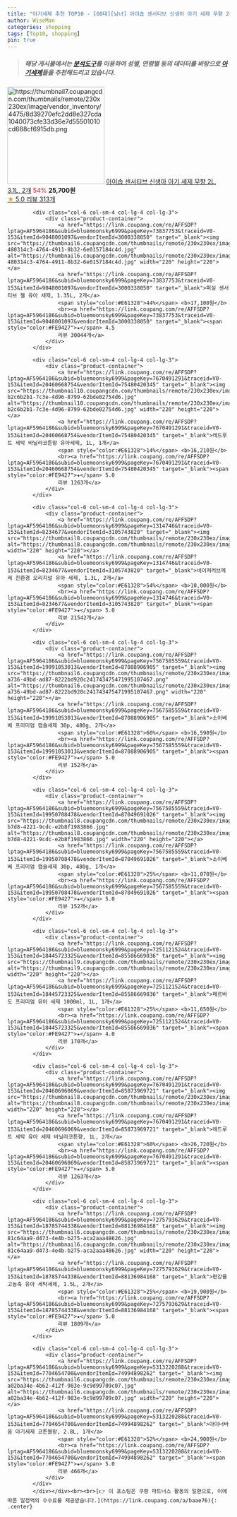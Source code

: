 ```yaml
---
title: "아기세제 추천 TOP10 - [60대][남녀] 아이솝 센서티브 신생아 아기 세제 무향 2L, 3.1L, 2개"
author: WiseMan
categories: shopping
tags: [Top10, shopping]
pin: true
---
```


> ##### 해당 게시물에서는 [**분석도구**](https://itemscout.io/)를 이용하여 **성별**, **연령별** 등의 데이터를 바탕으로 [**아기세제**](https://link.coupang.com/a/baae76)들을 추천해드리고 있습니다.
<div class="container"><div class="row">
            <div class="col-6 col-sm-4 col-lg-4 col-lg-3">
                <div class="product-container">
                    <a href="https://link.coupang.com/re/AFFSDP?lptag=AF5964186&subid=bluemoonsky6999&pageKey=6659533747&traceid=V0-153&itemId=22351895456&vendorItemId=89396999384" target="_blank"><img src="https://thumbnail7.coupangcdn.com/thumbnails/remote/230x230ex/image/vendor_inventory/4475/8d39270efc2dd8e327cda1040073cfe33d36e7d55501010cd688cf6915db.png" alt="https://thumbnail7.coupangcdn.com/thumbnails/remote/230x230ex/image/vendor_inventory/4475/8d39270efc2dd8e327cda1040073cfe33d36e7d55501010cd688cf6915db.png" width="220" height="220"></a>
                    <a href="https://link.coupang.com/re/AFFSDP?lptag=AF5964186&subid=bluemoonsky6999&pageKey=6659533747&traceid=V0-153&itemId=22351895456&vendorItemId=89396999384" target="_blank">아이솝 센서티브 신생아 아기 세제 무향 2L, 3.1L, 2개</a>
                    <span style="color:#E61328">54%</span> <b>25,700원</b>
                    <br><a href="https://link.coupang.com/re/AFFSDP?lptag=AF5964186&subid=bluemoonsky6999&pageKey=6659533747&traceid=V0-153&itemId=22351895456&vendorItemId=89396999384" target="_blank"><span style="color:#FE9427">★</span> 5.0
                    리뷰 313개</a>
                </div>
            </div>
            
            <div class="col-6 col-sm-4 col-lg-4 col-lg-3">
                <div class="product-container">
                    <a href="https://link.coupang.com/re/AFFSDP?lptag=AF5964186&subid=bluemoonsky6999&pageKey=73837753&traceid=V0-153&itemId=9048001097&vendorItemId=3000338050" target="_blank"><img src="https://thumbnail6.coupangcdn.com/thumbnails/remote/230x230ex/image/retail/images/2935037791832430-480314c3-4764-4911-8b32-6e0157184c4d.jpg" alt="https://thumbnail6.coupangcdn.com/thumbnails/remote/230x230ex/image/retail/images/2935037791832430-480314c3-4764-4911-8b32-6e0157184c4d.jpg" width="220" height="220"></a>
                    <a href="https://link.coupang.com/re/AFFSDP?lptag=AF5964186&subid=bluemoonsky6999&pageKey=73837753&traceid=V0-153&itemId=9048001097&vendorItemId=3000338050" target="_blank">퍼실 센서티브 젤 유아 세제, 1.35L, 2개</a>
                    <span style="color:#E61328">44%</span> <b>17,100원</b>
                    <br><a href="https://link.coupang.com/re/AFFSDP?lptag=AF5964186&subid=bluemoonsky6999&pageKey=73837753&traceid=V0-153&itemId=9048001097&vendorItemId=3000338050" target="_blank"><span style="color:#FE9427">★</span> 4.5
                    리뷰 30044개</a>
                </div>
            </div>
            
            <div class="col-6 col-sm-4 col-lg-4 col-lg-3">
                <div class="product-container">
                    <a href="https://link.coupang.com/re/AFFSDP?lptag=AF5964186&subid=bluemoonsky6999&pageKey=7670491291&traceid=V0-153&itemId=20460668754&vendorItemId=75480420345" target="_blank"><img src="https://thumbnail10.coupangcdn.com/thumbnails/remote/230x230ex/image/retail/images/4151231546409420-b2c6b2b1-7c3e-4d96-8799-62bde02754d6.jpg" alt="https://thumbnail10.coupangcdn.com/thumbnails/remote/230x230ex/image/retail/images/4151231546409420-b2c6b2b1-7c3e-4d96-8799-62bde02754d6.jpg" width="220" height="220"></a>
                    <a href="https://link.coupang.com/re/AFFSDP?lptag=AF5964186&subid=bluemoonsky6999&pageKey=7670491291&traceid=V0-153&itemId=20460668754&vendorItemId=75480420345" target="_blank">레드루트 세탁 바닐라코튼향 유아세제, 1L, 1개</a>
                    <span style="color:#E61328">14%</span> <b>16,210원</b>
                    <br><a href="https://link.coupang.com/re/AFFSDP?lptag=AF5964186&subid=bluemoonsky6999&pageKey=7670491291&traceid=V0-153&itemId=20460668754&vendorItemId=75480420345" target="_blank"><span style="color:#FE9427">★</span> 5.0
                    리뷰 1263개</a>
                </div>
            </div>
            
            <div class="col-6 col-sm-4 col-lg-4 col-lg-3">
                <div class="product-container">
                    <a href="https://link.coupang.com/re/AFFSDP?lptag=AF5964186&subid=bluemoonsky6999&pageKey=1314746&traceid=V0-153&itemId=8234677&vendorItemId=3105743820" target="_blank"><img src="https://thumbnail8.coupangcdn.com/thumbnails/remote/230x230ex/image/0820_amir_esrgan_inf80k_batch_2_max3k/6473/ad1071091562e0febb7f40a4d21a3fcec4c74b6d18652c8740e13be0d1fe.jpg" alt="https://thumbnail8.coupangcdn.com/thumbnails/remote/230x230ex/image/0820_amir_esrgan_inf80k_batch_2_max3k/6473/ad1071091562e0febb7f40a4d21a3fcec4c74b6d18652c8740e13be0d1fe.jpg" width="220" height="220"></a>
                    <a href="https://link.coupang.com/re/AFFSDP?lptag=AF5964186&subid=bluemoonsky6999&pageKey=1314746&traceid=V0-153&itemId=8234677&vendorItemId=3105743820" target="_blank">네이쳐러브메레 친환경 오리지널 유아 세제, 1.3L, 2개</a>
                    <span style="color:#E61328">54%</span> <b>10,000원</b>
                    <br><a href="https://link.coupang.com/re/AFFSDP?lptag=AF5964186&subid=bluemoonsky6999&pageKey=1314746&traceid=V0-153&itemId=8234677&vendorItemId=3105743820" target="_blank"><span style="color:#FE9427">★</span> 5.0
                    리뷰 21542개</a>
                </div>
            </div>
            
            <div class="col-6 col-sm-4 col-lg-4 col-lg-3">
                <div class="product-container">
                    <a href="https://link.coupang.com/re/AFFSDP?lptag=AF5964186&subid=bluemoonsky6999&pageKey=7567585559&traceid=V0-153&itemId=19991053013&vendorItemId=87088906905" target="_blank"><img src="https://thumbnail6.coupangcdn.com/thumbnails/remote/230x230ex/image/retail/images/df4fb2e1-a736-49bd-ad87-8222bd920c241743475471995107467.png" alt="https://thumbnail6.coupangcdn.com/thumbnails/remote/230x230ex/image/retail/images/df4fb2e1-a736-49bd-ad87-8222bd920c241743475471995107467.png" width="220" height="220"></a>
                    <a href="https://link.coupang.com/re/AFFSDP?lptag=AF5964186&subid=bluemoonsky6999&pageKey=7567585559&traceid=V0-153&itemId=19991053013&vendorItemId=87088906905" target="_blank">소이베베 프리미엄 캡슐세제 30p, 480g, 2개</a>
                    <span style="color:#E61328">60%</span> <b>16,590원</b>
                    <br><a href="https://link.coupang.com/re/AFFSDP?lptag=AF5964186&subid=bluemoonsky6999&pageKey=7567585559&traceid=V0-153&itemId=19991053013&vendorItemId=87088906905" target="_blank"><span style="color:#FE9427">★</span> 5.0
                    리뷰 152개</a>
                </div>
            </div>
            
            <div class="col-6 col-sm-4 col-lg-4 col-lg-3">
                <div class="product-container">
                    <a href="https://link.coupang.com/re/AFFSDP?lptag=AF5964186&subid=bluemoonsky6999&pageKey=7567585559&traceid=V0-153&itemId=19950708478&vendorItemId=87049691026" target="_blank"><img src="https://thumbnail8.coupangcdn.com/thumbnails/remote/230x230ex/image/retail/images/2023/09/01/10/9/3c9d6ebf-b7d8-4221-9cdc-e2b8f1983866.jpg" alt="https://thumbnail8.coupangcdn.com/thumbnails/remote/230x230ex/image/retail/images/2023/09/01/10/9/3c9d6ebf-b7d8-4221-9cdc-e2b8f1983866.jpg" width="220" height="220"></a>
                    <a href="https://link.coupang.com/re/AFFSDP?lptag=AF5964186&subid=bluemoonsky6999&pageKey=7567585559&traceid=V0-153&itemId=19950708478&vendorItemId=87049691026" target="_blank">소이베베 프리미엄 캡슐세제 30p, 480g, 1개</a>
                    <span style="color:#E61328">25%</span> <b>11,070원</b>
                    <br><a href="https://link.coupang.com/re/AFFSDP?lptag=AF5964186&subid=bluemoonsky6999&pageKey=7567585559&traceid=V0-153&itemId=19950708478&vendorItemId=87049691026" target="_blank"><span style="color:#FE9427">★</span> 5.0
                    리뷰 152개</a>
                </div>
            </div>
            
            <div class="col-6 col-sm-4 col-lg-4 col-lg-3">
                <div class="product-container">
                    <a href="https://link.coupang.com/re/AFFSDP?lptag=AF5964186&subid=bluemoonsky6999&pageKey=7251121524&traceid=V0-153&itemId=18445723325&vendorItemId=85586669036" target="_blank"><img src="https://thumbnail9.coupangcdn.com/thumbnails/remote/230x230ex/image/rs_quotation_api/r6cooo5c/5c3fe850dd464bd9acef52c46fdefd5a.jpg" alt="https://thumbnail9.coupangcdn.com/thumbnails/remote/230x230ex/image/rs_quotation_api/r6cooo5c/5c3fe850dd464bd9acef52c46fdefd5a.jpg" width="220" height="220"></a>
                    <a href="https://link.coupang.com/re/AFFSDP?lptag=AF5964186&subid=bluemoonsky6999&pageKey=7251121524&traceid=V0-153&itemId=18445723325&vendorItemId=85586669036" target="_blank">페르바도 프리미엄 유아 세제 1000ml, 1L, 1개</a>
                    <span style="color:#E61328">25%</span> <b>11,650원</b>
                    <br><a href="https://link.coupang.com/re/AFFSDP?lptag=AF5964186&subid=bluemoonsky6999&pageKey=7251121524&traceid=V0-153&itemId=18445723325&vendorItemId=85586669036" target="_blank"><span style="color:#FE9427">★</span> 4.0
                    리뷰 170개</a>
                </div>
            </div>
            
            <div class="col-6 col-sm-4 col-lg-4 col-lg-3">
                <div class="product-container">
                    <a href="https://link.coupang.com/re/AFFSDP?lptag=AF5964186&subid=bluemoonsky6999&pageKey=7670491291&traceid=V0-153&itemId=20460696069&vendorItemId=85873969721" target="_blank"><img src="https://thumbnail8.coupangcdn.com/thumbnails/remote/230x230ex/image/0820_amir_esrgan_inf80k_batch_4_max3k/19b7/5616ca59a2619e69d9fe012475968efc38ff0701ae0b2b012dba6dd0b9d9.jpg" alt="https://thumbnail8.coupangcdn.com/thumbnails/remote/230x230ex/image/0820_amir_esrgan_inf80k_batch_4_max3k/19b7/5616ca59a2619e69d9fe012475968efc38ff0701ae0b2b012dba6dd0b9d9.jpg" width="220" height="220"></a>
                    <a href="https://link.coupang.com/re/AFFSDP?lptag=AF5964186&subid=bluemoonsky6999&pageKey=7670491291&traceid=V0-153&itemId=20460696069&vendorItemId=85873969721" target="_blank">레드루트 세탁 유아 세제 바닐라코튼향, 1L, 2개</a>
                    <span style="color:#E61328">60%</span> <b>26,720원</b>
                    <br><a href="https://link.coupang.com/re/AFFSDP?lptag=AF5964186&subid=bluemoonsky6999&pageKey=7670491291&traceid=V0-153&itemId=20460696069&vendorItemId=85873969721" target="_blank"><span style="color:#FE9427">★</span> 5.0
                    리뷰 1263개</a>
                </div>
            </div>
            
            <div class="col-6 col-sm-4 col-lg-4 col-lg-3">
                <div class="product-container">
                    <a href="https://link.coupang.com/re/AFFSDP?lptag=AF5964186&subid=bluemoonsky6999&pageKey=7275793629&traceid=V0-153&itemId=18785744338&vendorItemId=88136984168" target="_blank"><img src="https://thumbnail6.coupangcdn.com/thumbnails/remote/230x230ex/image/retail/images/1157309160595210-81c64aa9-d473-4e4b-b275-aca2aaa48626.jpg" alt="https://thumbnail6.coupangcdn.com/thumbnails/remote/230x230ex/image/retail/images/1157309160595210-81c64aa9-d473-4e4b-b275-aca2aaa48626.jpg" width="220" height="220"></a>
                    <a href="https://link.coupang.com/re/AFFSDP?lptag=AF5964186&subid=bluemoonsky6999&pageKey=7275793629&traceid=V0-153&itemId=18785744338&vendorItemId=88136984168" target="_blank">편강율 고농축 유아 세탁세제, 1.5L, 2개</a>
                    <span style="color:#E61328">25%</span> <b>19,900원</b>
                    <br><a href="https://link.coupang.com/re/AFFSDP?lptag=AF5964186&subid=bluemoonsky6999&pageKey=7275793629&traceid=V0-153&itemId=18785744338&vendorItemId=88136984168" target="_blank"><span style="color:#FE9427">★</span> 5.0
                    리뷰 1809개</a>
                </div>
            </div>
            
            <div class="col-6 col-sm-4 col-lg-4 col-lg-3">
                <div class="product-container">
                    <a href="https://link.coupang.com/re/AFFSDP?lptag=AF5964186&subid=bluemoonsky6999&pageKey=5313220288&traceid=V0-153&itemId=7704654700&vendorItemId=74994898262" target="_blank"><img src="https://thumbnail6.coupangcdn.com/thumbnails/remote/230x230ex/image/retail/images/6781352549443884-a02ba34e-4b62-412f-983e-9c9d99709c07.jpg" alt="https://thumbnail6.coupangcdn.com/thumbnails/remote/230x230ex/image/retail/images/6781352549443884-a02ba34e-4b62-412f-983e-9c9d99709c07.jpg" width="220" height="220"></a>
                    <a href="https://link.coupang.com/re/AFFSDP?lptag=AF5964186&subid=bluemoonsky6999&pageKey=5313220288&traceid=V0-153&itemId=7704654700&vendorItemId=74994898262" target="_blank">아이너바움 아기세제 코튼블랑, 2.8L, 1개</a>
                    <span style="color:#E61328">52%</span> <b>24,900원</b>
                    <br><a href="https://link.coupang.com/re/AFFSDP?lptag=AF5964186&subid=bluemoonsky6999&pageKey=5313220288&traceid=V0-153&itemId=7704654700&vendorItemId=74994898262" target="_blank"><span style="color:#FE9427">★</span> 5.0
                    리뷰 466개</a>
                </div>
            </div>
            </div></div><br><br>[👉 이 포스팅은 쿠팡 파트너스 활동의 일환으로, 이에 따른 일정액의 수수료를 제공받습니다.](https://link.coupang.com/a/baae76){: .center}
